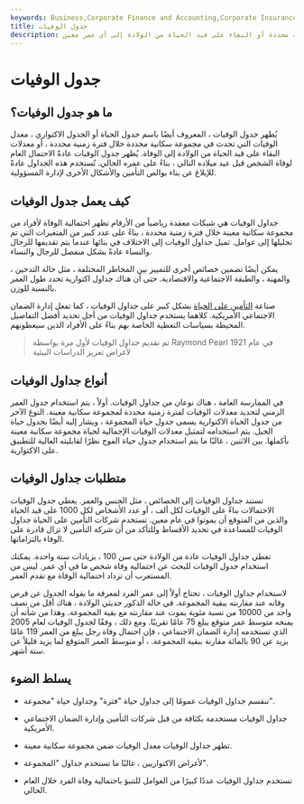 ```yaml
---
keywords: Business,Corporate Finance and Accounting,Corporate Insurance
title: جدول الوفيات
description: يوضح جدول الوفيات معدل الوفيات التي تحدث في مجموعة سكانية محددة خلال فترة زمنية محددة أو البقاء على قيد الحياة من الولادة إلى أي عمر معين.
---
```


# جدول الوفيات
## ما هو جدول الوفيات؟

يُظهر جدول الوفيات ، المعروف أيضًا باسم جدول الحياة أو الجدول الاكتواري ، معدل الوفيات التي تحدث في مجموعة سكانية محددة خلال فترة زمنية محددة ، أو معدلات البقاء على قيد الحياة من الولادة إلى الوفاة. يُظهر جدول الوفيات عادةً الاحتمال العام لوفاة الشخص قبل عيد ميلاده التالي ، بناءً على عمره الحالي. تُستخدم هذه الجداول عادةً للإبلاغ عن بناء بوالص التأمين والأشكال الأخرى لإدارة المسؤولية.

## كيف يعمل جدول الوفيات

جداول الوفيات هي شبكات معقدة رياضياً من الأرقام تظهر احتمالية الوفاة لأفراد من مجموعة سكانية معينة خلال فترة زمنية محددة ، بناءً على عدد كبير من المتغيرات التي تم تحليلها إلى عوامل. تميل جداول الوفيات إلى الاختلاف في بنائها عندما يتم تقديمها للرجال والنساء عادةً بشكل منفصل للرجال والنساء.

يمكن أيضًا تضمين خصائص أخرى للتمييز بين المخاطر المختلفة ، مثل حالة التدخين ، والمهنة ، والطبقة الاجتماعية والاقتصادية. حتى أن هناك جداول اكتوارية تحدد طول العمر بالنسبة للوزن.

صناعة [التأمين على الحياة](/lifeinsurance) بشكل كبير على جداول الوفيات ، كما تفعل إدارة الضمان الاجتماعي الأمريكية. كلاهما يستخدم جداول الوفيات من أجل تحديد أفضل التفاصيل المحيطة بسياسات التغطية الخاصة بهم بناءً على الأفراد الذين سيغطونهم.

> تم تقديم جداول الوفيات لأول مرة بواسطة Raymond Pearl في عام 1921 لأغراض تعزيز الدراسات البيئية

>

## أنواع جداول الوفيات

في الممارسة العامة ، هناك نوعان من جداول الوفيات. أولاً ، يتم استخدام جدول العمر الزمني لتحديد معدلات الوفيات لفترة زمنية محددة لمجموعة سكانية معينة. النوع الآخر من جدول الحياة الاكتوارية يسمى جدول حياة المجموعة ، ويشار إليه أيضًا بجدول حياة الجيل. يتم استخدامه لتمثيل معدلات الوفيات الإجمالية لحياة مجموعة سكانية معينة بأكملها. بين الاثنين ، غالبًا ما يتم استخدام جدول حياة الفوج نظرًا لقابليته العالية للتطبيق على الاكتوارية.

## متطلبات جداول الوفيات

تستند جداول الوفيات إلى الخصائص ، مثل الجنس والعمر. يعطي جدول الوفيات الاحتمالات بناءً على الوفيات لكل ألف ، أو عدد الأشخاص لكل 1000 على قيد الحياة والذين من المتوقع أن يموتوا في عام معين. تستخدم شركات التأمين على الحياة جداول الوفيات للمساعدة في تحديد الأقساط وللتأكد من أن شركة التأمين لا تزال قادرة على الوفاء بالتزاماتها.

تغطي جداول الوفيات عادة من الولادة حتى سن 100 ، بزيادات سنة واحدة. يمكنك استخدام جدول الوفيات للبحث عن احتمالية وفاة شخص ما في أي عمر. ليس من المستغرب أن تزداد احتمالية الوفاة مع تقدم العمر.

لاستخدام جداول الوفيات ، تحتاج أولاً إلى عمر الفرد لمعرفة ما يقوله الجدول عن فرص وفاته عند مقارنته ببقية المجموعة. في حالة الذكور حديثي الولادة ، هناك أقل من نصف واحد من 10000 من نسبة مئوية يموت عند مقارنته مع بقية المجموعة. وهذا من شأنه أن يمنحه متوسط عمر متوقع يبلغ 75 عامًا تقريبًا. ومع ذلك ، وفقًا لجدول الوفيات لعام 2005 الذي تستخدمه إدارة الضمان الاجتماعي ، فإن احتمال وفاة رجل يبلغ من العمر 119 عامًا يزيد عن 90 بالمائة مقارنة ببقية المجموعة. ، أو متوسط العمر المتوقع لما يزيد قليلاً عن ستة أشهر.

## يسلط الضوء

- تنقسم جداول الوفيات عمومًا إلى جداول حياة "فترة" وجداول حياة "مجموعة".

- جداول الوفيات مستخدمة بكثافة من قبل شركات التأمين وإدارة الضمان الاجتماعي الأمريكية.

- تظهر جداول الوفيات معدل الوفيات ضمن مجموعة سكانية معينة.

- لأغراض الاكتواريين ، غالبًا ما تستخدم جداول "المجموعة".

- تستخدم جداول الوفيات عددًا كبيرًا من العوامل للتنبؤ باحتمالية وفاة الفرد خلال العام الحالي.

